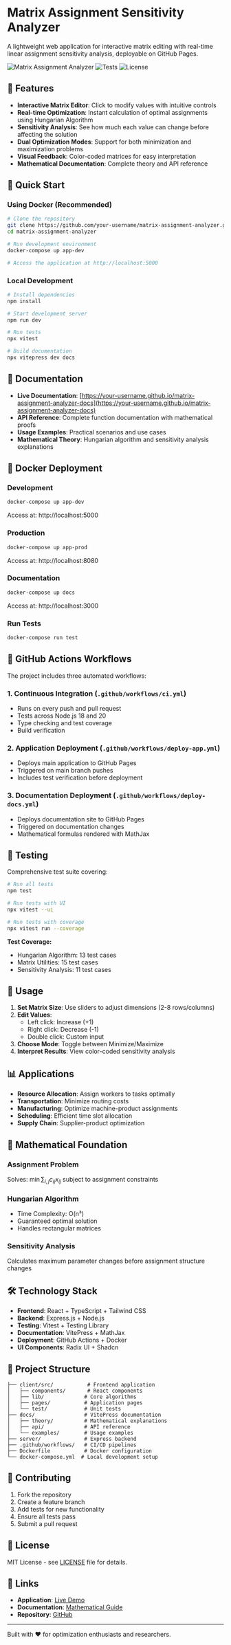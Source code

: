 # Matrix Assignment Sensitivity Analyzer

A lightweight web application for interactive matrix editing with real-time linear assignment sensitivity analysis, deployable on GitHub Pages.

![Matrix Assignment Analyzer](https://img.shields.io/badge/Status-Production%20Ready-brightgreen)
![Tests](https://github.com/your-username/matrix-assignment-analyzer/workflows/CI/badge.svg)
![License](https://img.shields.io/badge/License-MIT-blue.svg)

## 🎯 Features

- **Interactive Matrix Editor**: Click to modify values with intuitive controls
- **Real-time Optimization**: Instant calculation of optimal assignments using Hungarian Algorithm
- **Sensitivity Analysis**: See how much each value can change before affecting the solution
- **Dual Optimization Modes**: Support for both minimization and maximization problems
- **Visual Feedback**: Color-coded matrices for easy interpretation
- **Mathematical Documentation**: Complete theory and API reference

## 🚀 Quick Start

### Using Docker (Recommended)

```bash
# Clone the repository
git clone https://github.com/your-username/matrix-assignment-analyzer.git
cd matrix-assignment-analyzer

# Run development environment
docker-compose up app-dev

# Access the application at http://localhost:5000
```

### Local Development

```bash
# Install dependencies
npm install

# Start development server
npm run dev

# Run tests
npx vitest

# Build documentation
npx vitepress dev docs
```

## 📖 Documentation

- **Live Documentation**: [https://your-username.github.io/matrix-assignment-analyzer-docs](https://your-username.github.io/matrix-assignment-analyzer-docs)
- **API Reference**: Complete function documentation with mathematical proofs
- **Usage Examples**: Practical scenarios and use cases
- **Mathematical Theory**: Hungarian algorithm and sensitivity analysis explanations

## 🐳 Docker Deployment

### Development
```bash
docker-compose up app-dev
```
Access at: http://localhost:5000

### Production
```bash
docker-compose up app-prod
```
Access at: http://localhost:8080

### Documentation
```bash
docker-compose up docs
```
Access at: http://localhost:3000

### Run Tests
```bash
docker-compose run test
```

## 🔧 GitHub Actions Workflows

The project includes three automated workflows:

### 1. Continuous Integration (`.github/workflows/ci.yml`)
- Runs on every push and pull request
- Tests across Node.js 18 and 20
- Type checking and test coverage
- Build verification

### 2. Application Deployment (`.github/workflows/deploy-app.yml`)
- Deploys main application to GitHub Pages
- Triggered on main branch pushes
- Includes test verification before deployment

### 3. Documentation Deployment (`.github/workflows/deploy-docs.yml`)
- Deploys documentation site to GitHub Pages
- Triggered on documentation changes
- Mathematical formulas rendered with MathJax

## 🧪 Testing

Comprehensive test suite covering:

```bash
# Run all tests
npm test

# Run tests with UI
npx vitest --ui

# Run tests with coverage
npx vitest run --coverage
```

**Test Coverage:**
- Hungarian Algorithm: 13 test cases
- Matrix Utilities: 15 test cases  
- Sensitivity Analysis: 11 test cases

## 🎨 Usage

1. **Set Matrix Size**: Use sliders to adjust dimensions (2-8 rows/columns)
2. **Edit Values**: 
   - Left click: Increase (+1)
   - Right click: Decrease (-1)
   - Double click: Custom input
3. **Choose Mode**: Toggle between Minimize/Maximize
4. **Interpret Results**: View color-coded sensitivity analysis

## 📊 Applications

- **Resource Allocation**: Assign workers to tasks optimally
- **Transportation**: Minimize routing costs
- **Manufacturing**: Optimize machine-product assignments
- **Scheduling**: Efficient time slot allocation
- **Supply Chain**: Supplier-product optimization

## 🔬 Mathematical Foundation

### Assignment Problem
Solves: $\min \sum_{i,j} c_{ij} x_{ij}$ subject to assignment constraints

### Hungarian Algorithm
- Time Complexity: O(n³)
- Guaranteed optimal solution
- Handles rectangular matrices

### Sensitivity Analysis
Calculates maximum parameter changes before assignment structure changes

## 🛠️ Technology Stack

- **Frontend**: React + TypeScript + Tailwind CSS
- **Backend**: Express.js + Node.js
- **Testing**: Vitest + Testing Library
- **Documentation**: VitePress + MathJax
- **Deployment**: GitHub Actions + Docker
- **UI Components**: Radix UI + Shadcn

## 📁 Project Structure

```
├── client/src/           # Frontend application
│   ├── components/       # React components
│   ├── lib/             # Core algorithms
│   ├── pages/           # Application pages
│   └── test/            # Unit tests
├── docs/                # VitePress documentation
│   ├── theory/          # Mathematical explanations
│   ├── api/             # API reference
│   └── examples/        # Usage examples
├── server/              # Express backend
├── .github/workflows/   # CI/CD pipelines
├── Dockerfile           # Docker configuration
└── docker-compose.yml  # Local development setup
```

## 🤝 Contributing

1. Fork the repository
2. Create a feature branch
3. Add tests for new functionality
4. Ensure all tests pass
5. Submit a pull request

## 📄 License

MIT License - see [LICENSE](LICENSE) file for details.

## 🔗 Links

- **Application**: [Live Demo](https://your-username.github.io/matrix-assignment-analyzer)
- **Documentation**: [Mathematical Guide](https://your-username.github.io/matrix-assignment-analyzer-docs)
- **Repository**: [GitHub](https://github.com/your-username/matrix-assignment-analyzer)

---

Built with ❤️ for optimization enthusiasts and researchers.